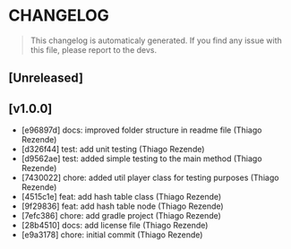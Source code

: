 # CHANGELOG
> This changelog is automaticaly generated.
> If you find any issue with this file, please report to the devs.

## [Unreleased]


## [v1.0.0]
 - [e96897d] docs: improved folder structure in readme file (Thiago Rezende)
 - [d326f44] test: add unit testing (Thiago Rezende)
 - [d9562ae] test: added simple testing to the main method (Thiago Rezende)
 - [7430022] chore: added util player class for testing purposes (Thiago Rezende)
 - [4515c1e] feat: add hash table class (Thiago Rezende)
 - [9f29836] feat: add hash table node (Thiago Rezende)
 - [7efc386] chore: add gradle project (Thiago Rezende)
 - [28b4510] docs: add license file (Thiago Rezende)
 - [e9a3178] chore: initial commit (Thiago Rezende)

